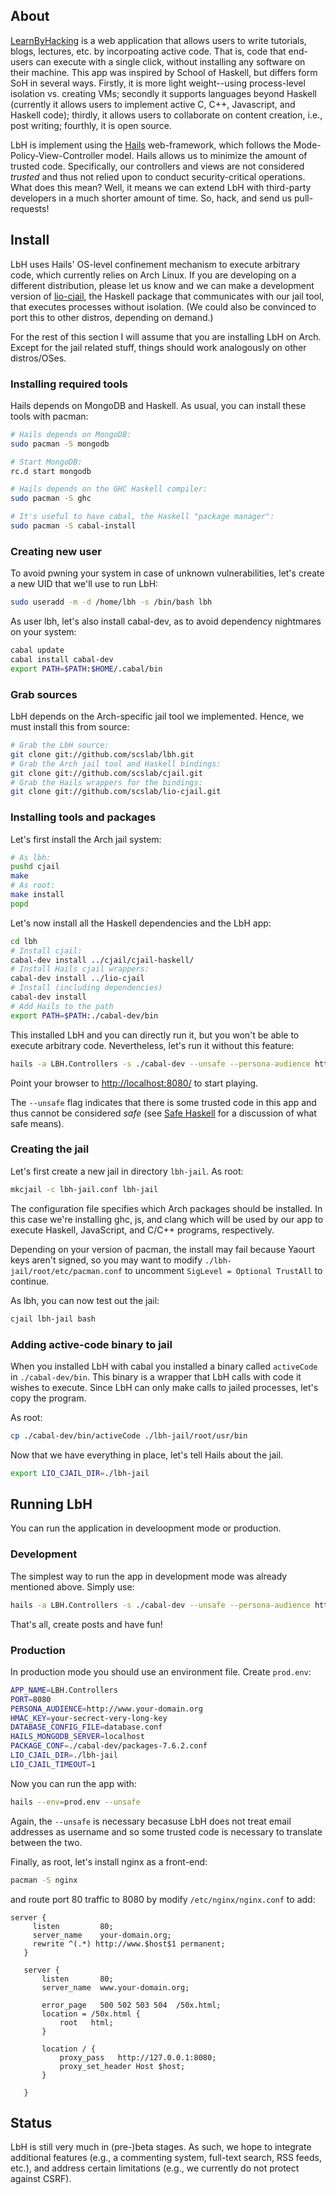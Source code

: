## About

[LearnByHacking](https://learnbyhacking.org) is a web application that allows users to write tutorials, blogs, lectures, etc. by incorpoating active code. That is, code that end-users can execute with a single click, without installing any software on their machine. This app was inspired by School of Haskell, but differs form SoH in several ways. Firstly, it is more light weight--using process-level isolation vs. creating VMs; secondly it supports languages beyond Haskell (currently it allows users to implement active C, C++, Javascript, and Haskell code); thirdly, it allows users to collaborate on content creation, i.e., post writing; fourthly, it is open source.

LbH is implement using the [Hails](https://github.com/scslab/hails) web-framework, which follows the Mode-Policy-View-Controller model.  Hails allows us to minimize the amount of trusted code. Specifically, our controllers and views are not considered _trusted_ and thus not relied upon to conduct security-critical operations. What does this mean? Well, it means we can extend LbH with third-party developers in a much shorter amount of time. So, hack, and send us pull-requests!

## Install

LbH uses Hails' OS-level confinement mechanism to execute arbitrary code, which currently relies on Arch Linux. If you are developing on a different distribution, please let us know and we can make a development version of [lio-cjail](https://github.com/scslab/cjail), the Haskell package that communicates with our jail tool, that executes processes without isolation. (We could also be convinced to port this to other distros, depending on demand.)

For the rest of this section I will assume that you are installing LbH on Arch. Except for the jail related stuff, things should work analogously on other distros/OSes.

### Installing required tools

Hails depends on MongoDB and Haskell. As usual, you can install these tools with pacman:

```bash
# Hails depends on MongoDB:
sudo pacman -S mongodb

# Start MongoDB:
rc.d start mongodb

# Hails depends on the GHC Haskell compiler:
sudo pacman -S ghc

# It's useful to have cabal, the Haskell "package manager": 
sudo pacman -S cabal-install
```

### Creating new user

To avoid pwning your system in case of unknown vulnerabilities, let's create a new UID that we'll use to run LbH:

```bash
sudo useradd -m -d /home/lbh -s /bin/bash lbh
```

As user lbh, let's also install cabal-dev, as to avoid dependency nightmares on your system:

```bash
cabal update
cabal install cabal-dev
export PATH=$PATH:$HOME/.cabal/bin
```

### Grab sources

LbH depends on the Arch-specific jail tool we implemented. Hence, we must install this from source:

```bash
# Grab the LbH source:
git clone git://github.com/scslab/lbh.git
# Grab the Arch jail tool and Haskell bindings:
git clone git://github.com/scslab/cjail.git
# Grab the Hails wrappers for the bindings:
git clone git://github.com/scslab/lio-cjail.git
```

### Installing tools and packages

Let's first install the Arch jail system:

```bash
# As lbh:
pushd cjail
make
# As root:
make install
popd
```

Let's now install all the Haskell dependencies and the LbH app:

```bash
cd lbh
# Install cjail:
cabal-dev install ../cjail/cjail-haskell/
# Install Hails cjail wrappers:
cabal-dev install ../lio-cjail
# Install (including dependencies)
cabal-dev install
# Add Hails to the path
export PATH=$PATH:./cabal-dev/bin
```

This installed LbH and you can directly run it, but you won't be able to execute arbitrary code. Nevertheless, let's run it without this feature:

```bash
hails -a LBH.Controllers -s ./cabal-dev --unsafe --persona-audience http://localhost:8080
```

Point your browser to [http://localhost:8080/](http://localhost:8080/) to start playing.

The `--unsafe` flag indicates that there is some trusted code in this app and thus cannot be considered _safe_ (see [Safe Haskell](http://www.haskell.org/ghc/docs/7.4.1/html/users_guide/safe-haskell.html) for a discussion of what safe means).

### Creating the jail

Let's first create a new jail in directory `lbh-jail`. As root:

```bash
mkcjail -c lbh-jail.conf lbh-jail
```

The configuration file specifies which Arch packages should be installed. In this case we're installing ghc, js, and clang which will be used by our app to execute Haskell, JavaScript, and C/C++ programs, respectively.

Depending on your version of pacman, the install may fail because Yaourt keys aren't signed, so you may want to modify `./lbh-jail/root/etc/pacman.conf` to uncomment `SigLevel = Optional TrustAll` to continue.

As lbh, you can now test out the jail:

```bash
cjail lbh-jail bash
```

### Adding active-code binary to jail

When you installed LbH with cabal you installed a binary called `activeCode` in `./cabal-dev/bin`. This binary is a wrapper that LbH calls with code it wishes to execute. Since LbH can only make calls to jailed processes, let's copy the program.

As root:

```bash
cp ./cabal-dev/bin/activeCode ./lbh-jail/root/usr/bin
```

Now that we have everything in place, let's tell Hails about the jail.

```bash
export LIO_CJAIL_DIR=./lbh-jail
```

## Running LbH

You can run the application in develoopment mode or production.

### Development

The simplest way to run the app in development mode was already mentioned above. Simply use:

```bash
hails -a LBH.Controllers -s ./cabal-dev --unsafe --persona-audience http://localhost:8080
```

That's all, create posts and have fun!

### Production

In production mode you should use an environment file. Create `prod.env`:

```bash
APP_NAME=LBH.Controllers
PORT=8080
PERSONA_AUDIENCE=http://www.your-domain.org
HMAC_KEY=your-secrect-very-long-key
DATABASE_CONFIG_FILE=database.conf
HAILS_MONGODB_SERVER=localhost
PACKAGE_CONF=./cabal-dev/packages-7.6.2.conf
LIO_CJAIL_DIR=./lbh-jail
LIO_CJAIL_TIMEOUT=1
```

Now you can run the app with:

```bash
hails --env=prod.env --unsafe
```
Again, the `--unsafe` is necessary becasuse LbH does not treat email addresses as username and so some trusted code is necessary to translate between the two.

Finally, as root, let's install nginx as a front-end:

```bash
pacman -S nginx
```

and route port 80 traffic to 8080 by modify `/etc/nginx/nginx.conf` to add:

```
server {
     listen         80;
     server_name    your-domain.org;
     rewrite ^(.*) http://www.$host$1 permanent;
   }

   server {
       listen       80;
       server_name  www.your-domain.org;

       error_page   500 502 503 504  /50x.html;
       location = /50x.html {
           root   html;
       }

       location / {
           proxy_pass   http://127.0.0.1:8080;
           proxy_set_header Host $host;
       }

   }
```

## Status

LbH is still very much in (pre-)beta stages. As such, we hope to integrate additional features (e.g., a commenting system, full-text search, RSS feeds, etc.), and address certain limitations (e.g., we currently do not protect against CSRF).

